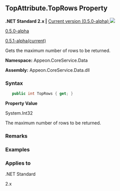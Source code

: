 ## **TopAttribute.TopRows Property**

**.NET Standard 2.x |**  <a href="javascript:void(0)" class="dropdown">Current version (0.5.0-alpha) <img src="~/images/dropdown.png"/></a>

<div class="otherversions"  value="versdiv">

<a href="javascript:void(0)">0.5.0-alpha</a>

<a href="javascript:void(0)">0.5.1-alpha(current)</a>

</div>

Gets the maximum number of rows to be returned.

 **Namespace:** Appeon.CoreService.Data

 **Assembly:** Appeon.CoreService.Data.dll

### **Syntax**

```c#
   public int TopRows { get; }
```

**Property Value**

System.Int32

The maximum number of rows to be returned.

### **Remarks**



### **Examples**



### **Applies to**

.NET Standard 

2.x
